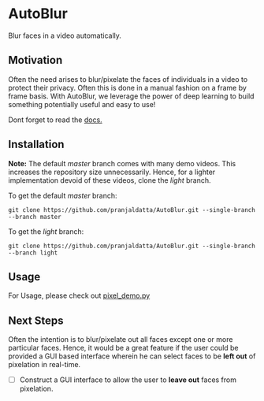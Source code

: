 
# AutoBlur

Blur faces in a video automatically.

## Motivation

Often the need arises to blur/pixelate the faces of individuals in a video to protect their privacy. Often this is done in a manual fashion on a frame by frame basis. With AutoBlur, we leverage the power of deep learning to build something potentially useful and easy to use!

Dont forget to read the [docs.](https://github.com/pranjaldatta/AutoBlur/blob/light/docs)

## Installation

**Note:** The default *master* branch comes with many demo videos. This increases the repository size unnecessarily. Hence, for a lighter implementation devoid of these videos, clone the *light* branch.

To get the default *master* branch:

```
git clone https://github.com/pranjaldatta/AutoBlur.git --single-branch --branch master
```

To get the *light* branch:

```
git clone https://github.com/pranjaldatta/AutoBlur.git --single-branch --branch light
```

## Usage

For Usage, please check out [pixel_demo.py](https://github.com/pranjaldatta/AutoBlur/blob/light/pixel_demo.py)

## Next Steps

Often the intention is to blur/pixelate out all faces except one or more particular faces. Hence, it would be a great feature if the user could be provided a GUI based interface wherein he can select faces to be **left out** of pixelation in real-time.

- [ ] Construct a GUI interface to allow the user to **leave out** faces from pixelation.
